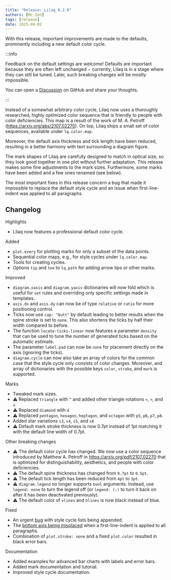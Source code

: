 ```yaml
---
title: "Release: Lilaq 0.2.0"
authors: [Mc-Zen]
tags: [release]
date: 2025-04-02
---
```


With this release, important improvements are made to the defaults, prominently including a new default color cycle.  
<!-- truncate -->

:::info

Feedback on the default settings are welcome! Defaults are important because they are often left unchanged − currently, Lilaq is in a stage where they can still be tuned. Later, such breaking changes will be mostly impossible. 

You can open a [Discussion](https://github.com/orgs/lilaq-project/discussions) on GitHub and share your thoughts. 

:::

Instead of a somewhat arbitrary color cycle, Lilaq now uses a thoroughly researched, highly optimized color sequence that is friendly to people with color deficiencies. This map is a result of the work of M. A. Petroff (https://arxiv.org/abs/2107.02270). 
On top, Lilaq ships a small set of color sequences, available under `lq.color.map`. 

Moreover, the default axis thickness and tick length have been reduced, resulting in a better harmony with text surrounding a diagram figure. 

The mark shapes of Lilaq are carefully designed to match in optical size, so they look good together in one plot without further adaptation. This release makes some fine adjustments to the mark sizes. Furthermore, some marks have been added and a few ones renamed (see below). 

The most important fixes in this release concern a bug that made it impossible to replace the default style cycle and an issue when first-line-indent was applied to all paragraphs. 



## Changelog

Highlights
- Lilaq now features a professional default color cycle. 


Added 
- `plot.every` for plotting marks for only a subset of the data points. 
- Sequential color maps, e.g., for style cycles under `lq.color.map`. 
- Tools for creating cycles. 
- Options `tip` and `toe` to `lq.path` for adding arrow tips or other marks. 


Improved
- `diagram.xaxis` and `diagram.yaxis` dictionaries will now fold which is useful for `set` rules and overriding only specific settings made in templates. 
- `axis.dx` and `axis.dy` can now be of type `relative` or `ratio` for more positioning control. 
- Ticks now use `cap: "butt"` by default leading to better results when the spine stroke is set to `none`. This also shortens the ticks by half their width compared to before. 
- The function `locate-ticks-linear` now features a parameter `density` that can be used to tune the number of generated ticks based on the automatic estimate. 
- The parameter `label.pad` can now be `none` for placement directly on the axis (ignoring the ticks). 
- `diagram.cycle` can now also take an array of colors for the common case that the style cycle only consists of color changes. Moreover, and array of dictionaries with the possible keys `color`, `stroke`, and `mark` is supported. 


Marks

- Tweaked mark sizes. 
- ⚠️ Replaced `triangle` with `^` and added other triangle rotations `<`, `>`, and `v`. 
- ⚠️ Replaced `diamond` with `d`
- ⚠️ Replaced `pentagon`, `hexagon`, `heptagon`, and `octagon` with `p5`, `p6`, `p7`, `p8`. 
- Added star variations `s3`, `s4`, `s5`, and `s6`
- ⚠️ Default mark stroke thickness is now 0.7pt instead of 1pt matching it with the default line width of 0.7pt. 

Other breaking changes
- ⚠️ The default color cycle has changed. We now use a color sequence introduced by Matthew A. Petroff in https://arxiv.org/pdf/2107.02270 that is optimized for distinguishability, aesthetics, and people with color deficiencies. 
- ⚠️ The default spine thickness has changed from `0.7pt` to `0.5pt`. 
- ⚠️ The default tick length has been reduced from `4pt` to `3pt`. 
- ⚠️ `diagram.legend` no longer supports `bool` arguments. Instead, use `legend: none` to turn the legend off (or `legend: (:)` to turn it back on after it has been deactivated previously). 
- ⚠️ The default color of `vlines` and `hlines` is now black instead of blue. 

Fixed
- An urgent [bug](https://github.com/lilaq-project/lilaq/issues/8) with style cycle lists being appended.
- The [bottom axis being misplaced](https://github.com/lilaq-project/lilaq/issues/7) when a first-line-indent is applied to all paragraphs. 
- Combination of `plot.stroke: none` and a fixed `plot.color` resulted in black error bars. 

Documentation
- Added examples for advanced bar charts with labels and error bars. 
- Added mark documentation and tutorial. 
- Improved style cycle documentation. 


